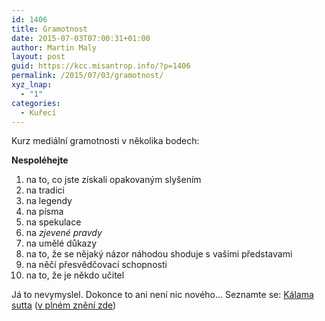 ```yaml
---
id: 1406
title: Gramotnost
date: 2015-07-03T07:00:31+01:00
author: Martin Maly
layout: post
guid: https://kcc.misantrop.info/?p=1406
permalink: /2015/07/03/gramotnost/
xyz_lnap:
  - "1"
categories:
  - Kuřecí
---
```

Kurz mediální gramotnosti v několika bodech:

**Nespoléhejte**

  1. na to, co jste získali opakovaným slyšením
  2. na tradici
  3. na legendy
  4. na písma
  5. na spekulace
  6. na _zjevené pravdy_
  7. na umělé důkazy
  8. na to, že se nějaký názor náhodou shoduje s vašimi představami
  9. na něčí přesvědčovací schopnosti
 10. na to, že je někdo učitel

Já to nevymyslel. Dokonce to ani není nic nového&#8230; Seznamte se: [Kálama sutta](https://www.lampa.cz/buddhtexty/kalama_sutta.html) ([v plném znění zde](https://dhamma.wz.cz/anguttara-III-65_Kalama.htm))